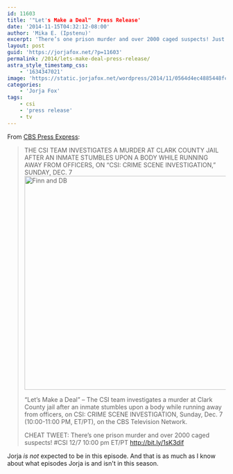 ```yaml
---
id: 11603
title: '"Let's Make a Deal"  Press Release'
date: '2014-11-15T04:32:12-08:00'
author: 'Mika E. (Ipstenu)'
excerpt: 'There’s one prison murder and over 2000 caged suspects! Just no Sara.'
layout: post
guid: 'https://jorjafox.net/?p=11603'
permalink: /2014/lets-make-deal-press-release/
astra_style_timestamp_css:
    - '1634347021'
image: 'https://static.jorjafox.net/wordpress/2014/11/0564d4ec4885448fc55b26b11c1ae7431.png'
categories:
    - 'Jorja Fox'
tags:
    - csi
    - 'press release'
    - tv
---
```


From <a href="http://www.cbspressexpress.com/cbs-entertainment/releases/view?id=41230">CBS Press Express</a>:
<blockquote>THE CSI TEAM INVESTIGATES A MURDER AT CLARK COUNTY JAIL AFTER AN INMATE STUMBLES UPON A BODY WHILE RUNNING AWAY FROM OFFICERS, ON “CSI: CRIME SCENE INVESTIGATION,” SUNDAY, DEC. 7

<img class="aligncenter size-full wp-image-11605" src="//static.jorjafox.net/wordpress/2014/11/0564d4ec4885448fc55b26b11c1ae743-1.png" alt="Finn and DB" width="550" height="493" />

“Let’s Make a Deal” – The CSI team investigates a murder at Clark County jail after an inmate stumbles upon a body while running away from officers, on CSI: CRIME SCENE INVESTIGATION, Sunday, Dec. 7 (10:00-11:00 PM, ET/PT), on the CBS Television Network.

CHEAT TWEET: There’s one prison murder and over 2000 caged suspects! #CSI 12/7 10:00 pm ET/PT http://bit.ly/1sK3dif</blockquote>
Jorja <em>is not</em> expected to be in this episode. And that is as much as I know about what episodes Jorja is and isn't in this season.

